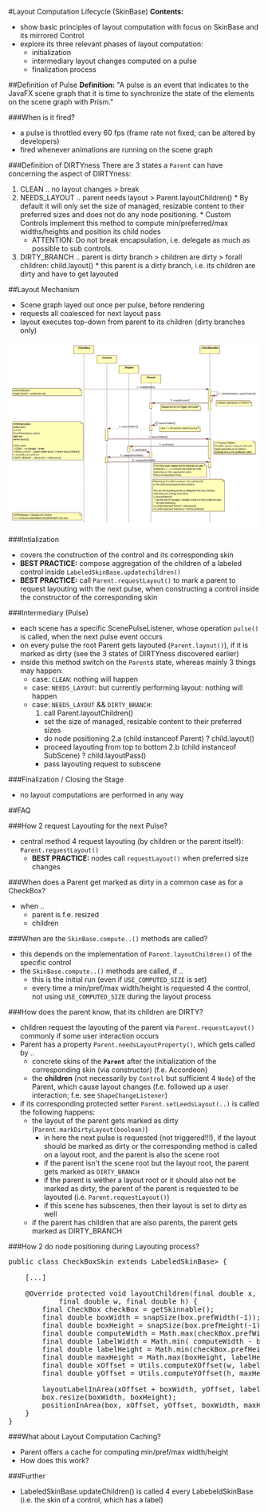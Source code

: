 #Layout Computation Lifecycle (SkinBase)
<b>Contents:</b>
* show basic principles of layout computation with focus on SkinBase and its mirrored Control
* explore its three relevant phases of layout computation: 
  * initialization
  * intermediary layout changes computed on a pulse
  * finalization process

##Definition of Pulse
<b>Definition:</b> "A pulse is an event that indicates to the JavaFX scene graph that it is time to synchronize the state of the elements on the scene graph with Prism."

###When is it fired?
* a pulse is throttled every 60 fps (frame rate not fixed; can be altered by developers)
* fired whenever animations are running on the scene graph

###Definition of DIRTYness
There are 3 states a <code>Parent</code> can have concerning the aspect of DIRTYness:
  1. CLEAN .. no layout changes > break
  2. NEEDS_LAYOUT .. parent needs layout > Parent.layoutChildren()
    * By default it will only set the size of managed, resizable content to their preferred sizes and does not do any node positioning.
    * Custom Controls implement this method to compute min/preferred/max widths/heights and position its child nodes
      * ATTENTION: Do not break encapsulation, i.e. delegate as much as possible to sub controls.
  3. DIRTY_BRANCH .. parent is dirty branch > children are dirty > forall children: child.layout()
    * this parent is a dirty branch, i.e. its children are dirty and have to get layouted

##Layout Mechanism
* Scene graph layed out once per pulse, before rendering
* requests all coalesced for next layout pass
* layout executes top-down from parent to its children (dirty branches only)

<img src="layoutComp.jpg" />

###Intialization
* covers the construction of the control and its corresponding skin
* <b>BEST PRACTICE:</b> compose aggregation of the children of a labeled control inside <code>LabeledSkinBase.updatechildren()</code>
* <b>BEST PRACTICE:</b> call <code>Parent.requestLayout()</code> to mark a parent to request layouting with the next pulse, when constructing a control inside the constructor of the corresponding skin

###Intermediary (Pulse)
* each scene has a specific ScenePulseListener, whose operation <code>pulse()</code> is called, when the next pulse event occurs
* on every pulse the root Parent gets layouted (<code>Parent.layout()</code>), if it is marked as dirty (see the 3 states of DIRTYness discovered earlier)
* inside this method switch on the <code>Parent</code>s state, whereas mainly 3 things may happen:
  * case: <code>CLEAN</code>: nothing will happen
  * case: <code>NEEDS_LAYOUT</code>: but currently performing layout: nothing will happen
  * case: <code>NEEDS\_LAYOUT</code> && <code>DIRTY_BRANCH</code>:
    1. call Parent.layoutChildren()
      * set the size of managed, resizable content to their preferred sizes
      * do node positioning
    2.a (child instanceof Parent) ? child.layout()
      * proceed layouting from top to bottom
    2.b (child instanceof SubScene) ? child.layoutPass()
      * pass layouting request to subscene

###Finalization / Closing the Stage
* no layout computations are performed in any way

##FAQ

###How 2 request Layouting for the next Pulse?
* central method 4 request layouting (by children or the parent itself): <code>Parent.requestLayout()</code>
  * <b>BEST PRACTICE:</b> nodes call <code>requestLayout()</code> when preferred size changes
  
###When does a Parent get marked as dirty in a common case as for a CheckBox?
* when ..
  * parent is f.e. resized
  * children 

###When are the <code>SkinBase.compute..()</code> methods are called?
* this depends on the implementation of <code>Parent.layoutChildren()</code> of the specific control
* the <code>SkinBase.compute..()</code> methods are called, if ..
  * this is the initial run (even if <code>USE\_COMPUTED\_SIZE</code> is set)
  * every time a min/pref/max width/height is requested 4 the control, not using <code>USE\_COMPUTED\_SIZE</code> during the layout process

###How does the parent know, that its children are DIRTY?
* children request the layouting of the parent via <code>Parent.requestLayout()</code> commonly if some user interaction occurs
* Parent has a property <code>Parent.needsLayoutProperty()</code>, which gets called by ..
  * concrete skins of the <b><code>Parent</code></b> after the initialization of the corresponding skin (via constructor) (f.e. Accordeon)
  * the <b>children</b> (not necessarily by <code>Control</code> but sufficient 4 <code>Node</code>) of the Parent, which cause layout changes (f.e. followed up a user interaction; f.e. see <code>ShapeChangeListener</code>)
* if its corresponding protected setter <code>Parent.setLeedsLayout(..)</code> is called the following happens:
  * the layout of the parent gets marked as dirty (<code>Parent.markDirtyLayout(boolean)</code>) 
    * in here the next pulse is requested (not triggered!!!), if the layout should be marked as dirty or the corresponding method is called on a layout root, and the parent is also the scene root
    * if the parent isn't the scene root but the layout root, the parent gets marked as <code>DIRTY_BRANCH</code>
    * if the parent is wether a layout root or it should also not be marked as dirty, the parent of the parent is requested to be layouted (i.e. <code>Parent.requestLayout()</code>)
    * if this scene has subscenes, then their layout is set to dirty as well
  * if the parent has children that are also parents, the parent gets marked as DIRTY_BRANCH

###How 2 do node positioning during Layouting process?

<pre>
public class CheckBoxSkin extends LabeledSkinBase<CheckBox, ButtonBehavior<CheckBox>> {

    [...]

    @Override protected void layoutChildren(final double x, final double y,
            final double w, final double h) {
        final CheckBox checkBox = getSkinnable(); 
        final double boxWidth = snapSize(box.prefWidth(-1));
        final double boxHeight = snapSize(box.prefHeight(-1));
        final double computeWidth = Math.max(checkBox.prefWidth(-1), checkBox.minWidth(-1));
        final double labelWidth = Math.min( computeWidth - boxWidth, w - snapSize(boxWidth));
        final double labelHeight = Math.min(checkBox.prefHeight(labelWidth), h);
        final double maxHeight = Math.max(boxHeight, labelHeight);
        final double xOffset = Utils.computeXOffset(w, labelWidth + boxWidth, checkBox.getAlignment().getHpos()) + x;
        final double yOffset = Utils.computeYOffset(h, maxHeight, checkBox.getAlignment().getVpos()) + x;

        layoutLabelInArea(xOffset + boxWidth, yOffset, labelWidth, maxHeight, checkBox.getAlignment());
        box.resize(boxWidth, boxHeight);
        positionInArea(box, xOffset, yOffset, boxWidth, maxHeight, 0, checkBox.getAlignment().getHpos(), checkBox.getAlignment().getVpos());
    }
}
</pre>

###What about Layout Computation Caching?
* Parent offers a cache for computing min/pref/max width/height
* How does this work?

###Further
* LabeledSkinBase.updateChildren() is called 4 every LabebeldSkinBase (i.e. the skin of a control, which has a label)


